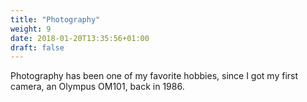 ```yaml
---
title: "Photography"
weight: 9
date: 2018-01-20T13:35:56+01:00
draft: false
---
```


Photography has been one of my favorite hobbies, since I got my first camera, an
Olympus OM101, back in 1986.
